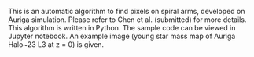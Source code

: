 This is an automatic algorithm to find pixels on spiral arms, developed on Auriga simulation. 
Please refer to Chen et al. (submitted) for more details.
This algorithm is written in Python. 
The sample code can be viewed in Jupyter notebook.
An example image (young star mass map of Auriga Halo~23 L3 at z = 0) is given.

